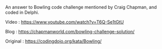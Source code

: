 An answer to Bowling code challenge mentioned by Craig Chapman, and coded in Delphi.



Video : https://www.youtube.com/watch?v=T6Q-Se1tGtU

Blog  : https://chapmanworld.com/bowling-challenge-solution/

Original : https://codingdojo.org/kata/Bowling/
